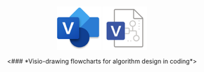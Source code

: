 <p align="center"><img width="100px" src="assets/1020a7508-102d6512-f513-4123-9c40-a8dc5b531844.png"> <img width="100px" src="assets/1024px-.vsd_icon.svg.png"></p>
<p align="center">
  <### *Visio-drawing flowcharts for algorithm design in coding*>
</p>
